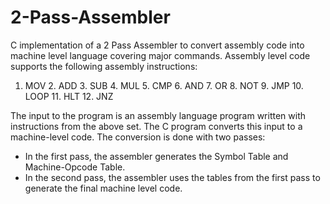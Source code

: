 # 2-Pass-Assembler
C implementation of a 2 Pass Assembler to convert assembly code into machine level language covering major commands. Assembly level code supports the following assembly instructions:

1. MOV 2. ADD 3. SUB 4. MUL 5. CMP 6. AND 7. OR 8. NOT 9. JMP 10. LOOP 11. HLT 12. JNZ

The input to the program is an assembly language program written with instructions from the above set. The C program converts this input to a machine-level code. The conversion is done with two passes:

- In the first pass, the assembler generates the Symbol Table and Machine-Opcode Table.
- In the second pass, the assembler uses the tables from the first pass to generate the final machine level code.
